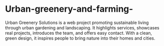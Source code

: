 # Urban-greenery-and-farming-
Urban Greenery Solutions is a web project promoting sustainable living through urban gardening and landscaping. It highlights services, showcases real projects, introduces the team, and offers easy contact. With a clean, green design, it inspires people to bring nature into their homes and cities.
